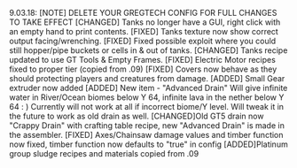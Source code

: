 9.03.18:
[NOTE] DELETE YOUR GREGTECH CONFIG FOR FULL CHANGES TO TAKE EFFECT
[CHANGED] Tanks no longer have a GUI, right click with an empty hand to print contents.
[FIXED] Tanks texture now show correct output facing/wrenching.
[FIXED] Fixed possible exploit where you could still hopper/pipe buckets or cells in & out of tanks.
[CHANGED] Tanks recipe updated to use GT Tools & Empty Frames.
[FIXED] Electric Motor recipes fixed to proper tier (copied from .09)
[FIXED] Covers now behave as they should protecting players and creatures from damage.
[ADDED] Small Gear extruder now added
[ADDED] New item - "Advanced Drain"
Will give infinite water in River/Ocean biomes below Y 64, infinite lava in the nether below Y 64 : )
Currently will not work at all if incorrect biome/Y level. Will tweak it in the future to work as old drain as well.
[CHANGED]Old GT5 drain now "Crappy Drain" with crafting table recipe, new "Advanced Drain" is made in the assembler.
[FIXED] Axes/Chainsaw damage values and timber function now fixed, timber function now defaults to "true" in config
[ADDED]Platinum group sludge recipes and materials copied from .09
